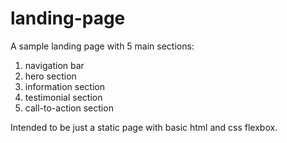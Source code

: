 # landing-page

A sample landing page with 5 main sections:
  1) navigation bar
  2) hero section
  3) information section
  4) testimonial section
  5) call-to-action section

Intended to be just a static page with basic html and css flexbox.

